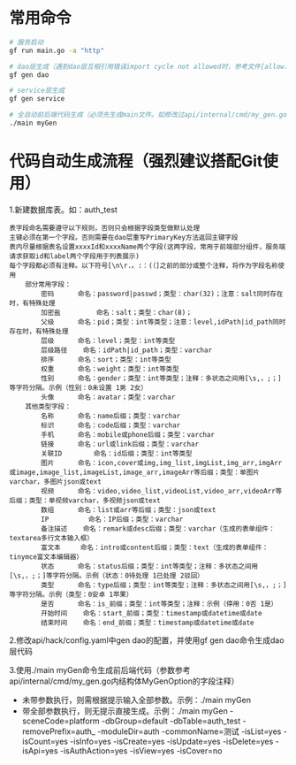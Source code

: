 # 常用命令

```bash
# 服务启动
gf run main.go -a "http"

# dao层生成（遇到dao层互相引用错误import cycle not allowed时，参考文件[allow.go](./api/internal/dao/auth/allow)解决）
gf gen dao

# service层生成
gf gen service

# 全自动前后端代码生成（必须先生成main文件。如修改过api/internal/cmd/my_gen.go代码，则需重新生成）
./main myGen
```

# 代码自动生成流程（强烈建议搭配Git使用）

1.新建数据库表。如：auth_test
```
表字段命名需要遵守以下规则，否则只会根据字段类型做默认处理
主键必须在第一个字段。否则需要在dao层重写PrimaryKey方法返回主键字段
表内尽量根据表名设置xxxxId和xxxxName两个字段(这两字段，常用于前端部分组件，服务端请求获取id和label两个字段用于列表展示)
每个字段都必须有注释。以下符号[\n\r.。:：(（]之前的部分或整个注释，将作为字段名称使用
	部分常用字段：
		密码 		命名：password|passwd；类型：char(32)；注意：salt同时存在时，有特殊处理
		加密盐 		命名：salt；类型：char(8)；
		父级		命名：pid；类型：int等类型；注意：level,idPath|id_path同时存在时，有特殊处理
		层级		命名：level；类型：int等类型
		层级路径	命名：idPath|id_path；类型：varchar
		排序		命名：sort；类型：int等类型
		权重		命名：weight；类型：int等类型
		性别		命名：gender；类型：int等类型；注释：多状态之间用[\s,，;；]等字符分隔。示例（性别：0未设置 1男 2女）
		头像		命名：avatar；类型：varchar
	其他类型字段：
		名称		命名：name后缀；类型：varchar
		标识		命名：code后缀；类型：varchar
		手机		命名：mobile或phone后缀；类型：varchar
		链接		命名：url或link后缀；类型：varchar
		关联ID		命名：id后缀；类型：int等类型
		图片		命名：icon,cover或img,img_list,imgList,img_arr,imgArr或image,image_list,imageList,image_arr,imageArr等后缀；类型：单图片varchar，多图片json或text
		视频		命名：video,video_list,videoList,video_arr,videoArr等后缀；类型：单视频varchar，多视频json或text
		数组		命名：list或arr等后缀；类型：json或text
		IP			命名：IP后缀；类型：varchar
		备注描述	命名：remark或desc后缀；类型：varchar（生成的表单组件：textarea多行文本输入框）
		富文本		命名：intro或content后缀；类型：text（生成的表单组件：tinymce富文本编辑器）
		状态		命名：status后缀；类型：int等类型；注释：多状态之间用[\s,，;；]等字符分隔。示例（状态：0待处理 1已处理 2驳回）
		类型		命名：type后缀；类型：int等类型；注释：多状态之间用[\s,，;；]等字符分隔。示例（类型：0安卓 1苹果）
		是否		命名：is_前缀；类型：int等类型；注释：示例（停用：0否 1是）
		开始时间	命名：start_前缀；类型：timestamp或datetime或date
		结束时间	命名：end_前缀；类型：timestamp或datetime或date
```

2.修改api/hack/config.yaml中gen dao的配置，并使用gf gen dao命令生成dao层代码

3.使用./main myGen命令生成前后端代码（参数参考api/internal/cmd/my_gen.go内结构体MyGenOption的字段注释）
- 未带参数执行，则需根据提示输入全部参数。示例：./main myGen
- 带全部参数执行，则无提示直接生成。示例：./main myGen -sceneCode=platform -dbGroup=default -dbTable=auth_test -removePrefix=auth_ -moduleDir=auth -commonName=测试 -isList=yes -isCount=yes -isInfo=yes -isCreate=yes -isUpdate=yes -isDelete=yes -isApi=yes -isAuthAction=yes -isView=yes -isCover=no